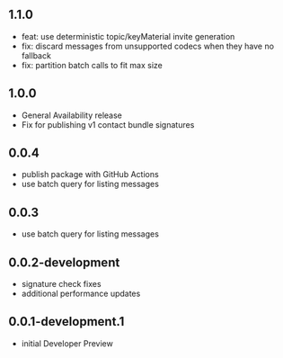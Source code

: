 ## 1.1.0
- feat: use deterministic topic/keyMaterial invite generation
- fix: discard messages from unsupported codecs when they have no fallback
- fix: partition batch calls to fit max size 

## 1.0.0
- General Availability release
- Fix for publishing v1 contact bundle signatures

## 0.0.4
- publish package with GitHub Actions
- use batch query for listing messages

## 0.0.3
- use batch query for listing messages

## 0.0.2-development
- signature check fixes
- additional performance updates

## 0.0.1-development.1
- initial Developer Preview
